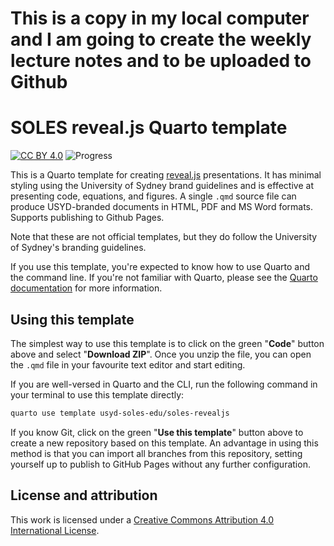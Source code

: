 # This is a copy in my local computer and I am going to create the weekly lecture notes and to be uploaded to Github
# SOLES reveal.js Quarto template

[![CC BY 4.0][cc-by-shield]][cc-by]
![Progress](https://progress-bar.dev/90/?title=progress)

This is a Quarto template for creating [reveal.js](https://revealjs.com/#/) presentations. It has minimal styling using the University of Sydney brand guidelines and is effective at presenting code, equations, and figures. A single `.qmd` source file can produce USYD-branded documents in HTML, PDF and MS Word formats. Supports publishing to Github Pages.

Note that these are not official templates, but they do follow the University of Sydney's branding guidelines.

If you use this template, you're expected to know how to use Quarto and the command line. If you're not familiar with Quarto, please see the [Quarto documentation](https://quarto.org/docs/getting-started.html) for more information.

## Using this template

The simplest way to use this template is to click on the green "**Code**" button above and select "**Download ZIP**". Once you unzip the file, you can open the `.qmd` file in your favourite text editor and start editing.

If you are well-versed in Quarto and the CLI, run the following command in your terminal to use this template directly:

```sh
quarto use template usyd-soles-edu/soles-revealjs
```

If you know Git, click on the green "**Use this template**" button above to create a new repository based on this template. An advantage in using this method is that you can import all branches from this repository, setting yourself up to publish to GitHub Pages without any further configuration.

## License and attribution

This work is licensed under a
[Creative Commons Attribution 4.0 International License][cc-by].

[cc-by]: http://creativecommons.org/licenses/by/4.0/
[cc-by-shield]: https://img.shields.io/badge/License-CC%20BY%204.0-lightgrey.svg
